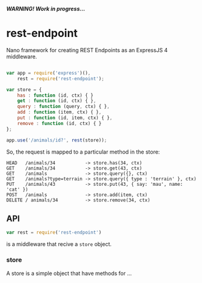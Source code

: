 ***WARNING! Work in progress...***

rest-endpoint
=============

Nano framework for creating REST Endpoints as an ExpressJS 4 middleware.

```javascript

var app = require('express')(),
    rest = require('rest-endpoint');

var store = {
    has : function (id, ctx) { }
    get : function (id, ctx) { },
    query : function (query, ctx) { },
    add : function (item, ctx) { },
    put : function (id, item, ctx) { },
    remove : function (id, ctx) { }
};

app.use('/animals/id?', rest(store));

```

So, the request is mapped to a particular method in the store:

```
HEAD   /animals/34           -> store.has(34, ctx)
GET    /animals/34           -> store.get(43, ctx)
GET    /animals              -> store.query({}, ctx)
GET    /animals?type=terrain -> store.query({ type : 'terrain' }, ctx)
PUT    /animals/43           -> store.put(43, { say: 'mau', name: 'cat' })
POST   /animals              -> store.add(item, ctx)
DELETE / animals/34          -> store.remove(34, ctx)
```

## API

```javascript
var rest = require('rest-endpoint')
```
is a middleware that recive a ```store``` object.

### store

A store is a simple object that have methods for ...
